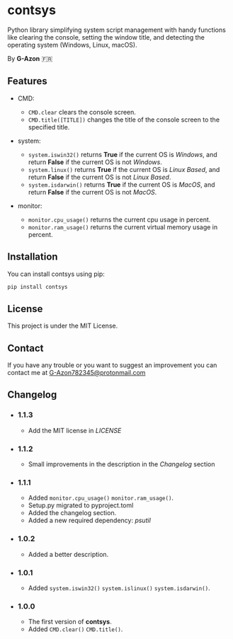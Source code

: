 # contsys

Python library simplifying system script management with handy functions like clearing the console, setting the window title, and detecting the operating system (Windows, Linux, macOS).

By **G-Azon** 🇫🇷

## Features

- CMD:
   - `CMD.clear` clears the console screen.
   - `CMD.title([TITLE])` changes the title of the console screen to the specified title.

- system:  
   - `system.iswin32()` returns **True** if the current OS is *Windows*, and return **False** if the current OS is not *Windows*.
   - `system.linux()` returns **True** if the current OS is *Linux Based*, and return **False** if the current OS is not *Linux Based*.
   - `system.isdarwin()` returns **True** if the current OS is *MacOS*, and return **False** if the current OS is not *MacOS*.

- monitor:
   - `monitor.cpu_usage()` returns the current cpu usage in percent.
   - `monitor.ram_usage()` returns the current virtual memory usage in percent.

## Installation

You can install contsys using pip:

```bash
pip install contsys
```

## License

This project is under the MIT License.

## Contact

If you have any trouble or you want to suggest an improvement you can contact me at [G-Azon782345@protonmail.com](mailto:G-Azon782345@protonmail.com)

## Changelog

- ### 1.1.3
   - Add the MIT license in *LICENSE*

- ### 1.1.2
   - Small improvements in the description in the *Changelog* section

- ### 1.1.1
   - Added `monitor.cpu_usage()` `monitor.ram_usage()`.
   - Setup.py migrated to pyproject.toml
   - Added the changelog section.
   - Added a new required dependency: *psutil*

- ### 1.0.2
   - Added a better description.

- ### 1.0.1
   - Added `system.iswin32()` `system.islinux()` `system.isdarwin()`.

- ### 1.0.0
   - The first version of **contsys**.
   - Added `CMD.clear()` `CMD.title()`.